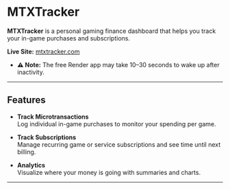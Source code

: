 # MTXTracker 
**MTXTracker** is a personal gaming finance dashboard that helps you track your in-game purchases and subscriptions.

 **Live Site:** [mtxtracker.com](https://mtxtracker.com/)
- **⚠️ Note:**
  The free Render app may take 10–30 seconds to wake up after inactivity.
---

##  Features
- **Track Microtransactions**  
  Log individual in-game purchases to monitor your spending per game.

- **Track Subscriptions**  
  Manage recurring game or service subscriptions and see time until next billing.

- **Analytics**  
  Visualize where your money is going with summaries and charts.

---
